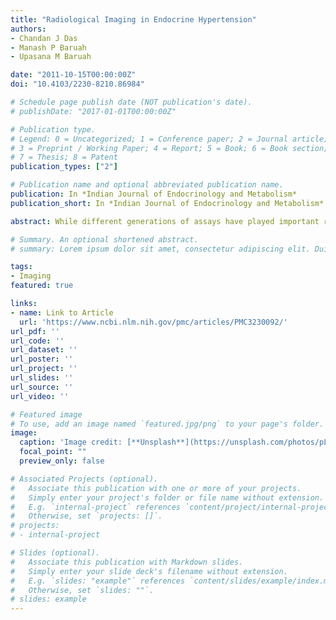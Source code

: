```yaml
---
title: "Radiological Imaging in Endocrine Hypertension"
authors:
- Chandan J Das
- Manash P Baruah
- Upasana M Baruah

date: "2011-10-15T00:00:00Z"
doi: "10.4103/2230-8210.86984"

# Schedule page publish date (NOT publication's date).
# publishDate: "2017-01-01T00:00:00Z"

# Publication type.
# Legend: 0 = Uncategorized; 1 = Conference paper; 2 = Journal article;
# 3 = Preprint / Working Paper; 4 = Report; 5 = Book; 6 = Book section;
# 7 = Thesis; 8 = Patent
publication_types: ["2"]

# Publication name and optional abbreviated publication name.
publication: In *Indian Journal of Endocrinology and Metabolism*
publication_short: In *Indian Journal of Endocrinology and Metabolism*

abstract: While different generations of assays have played important role in elucidating causes of different endocrine disorders, radiological techniques are instrumental in localizing the pathology. This statement cannot be truer in any disease entity other than endocrine hypertension. This review makes an effort to highlight the role of different radiological modalities, especially ultrasonography, computed tomography and magnetic resonance imaging, in the evaluation of different causes of endocrine hypertension.

# Summary. An optional shortened abstract.
# summary: Lorem ipsum dolor sit amet, consectetur adipiscing elit. Duis posuere tellus ac convallis placerat. Proin tincidunt magna sed ex sollicitudin condimentum.

tags:
- Imaging
featured: true

links:
- name: Link to Article
  url: 'https://www.ncbi.nlm.nih.gov/pmc/articles/PMC3230092/'
url_pdf: ''
url_code: ''
url_dataset: ''
url_poster: ''
url_project: ''
url_slides: ''
url_source: ''
url_video: ''

# Featured image
# To use, add an image named `featured.jpg/png` to your page's folder. 
image:
  caption: 'Image credit: [**Unsplash**](https://unsplash.com/photos/pLCdAaMFLTE)'
  focal_point: ""
  preview_only: false

# Associated Projects (optional).
#   Associate this publication with one or more of your projects.
#   Simply enter your project's folder or file name without extension.
#   E.g. `internal-project` references `content/project/internal-project/index.md`.
#   Otherwise, set `projects: []`.
# projects:
# - internal-project

# Slides (optional).
#   Associate this publication with Markdown slides.
#   Simply enter your slide deck's filename without extension.
#   E.g. `slides: "example"` references `content/slides/example/index.md`.
#   Otherwise, set `slides: ""`.
# slides: example
---
```

